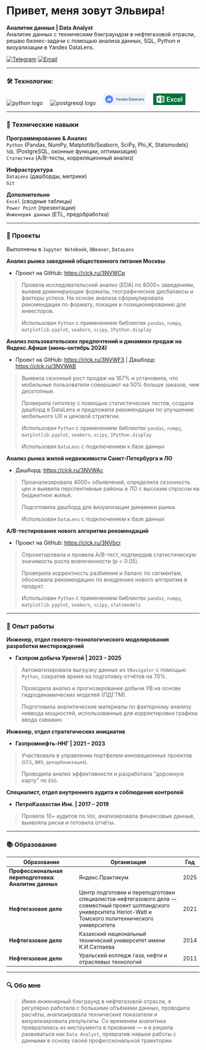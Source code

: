 # Привет, меня зовут Эльвира!
**Аналитик данных | Data Analyst**  
Аналитик данных с техническим бэкграундом в нефтегазовой отрасли, решаю бизнес-задачи с помощью анализа данных, SQL, Python и визуализации в Yandex DataLens.

[![Telegram](https://img.shields.io/badge/-Telegram-0088cc?style=flat&logo=telegram)](https://t.me/karimovaei) 
[![Email](https://img.shields.io/badge/-Email-8B89CC?style=flat&logo=mail.ru&logoColor=white)](mailto:EllaEage@yandex.ru)

---

<h3 align="left">🛠 Технологии:</h3>

<div align="left">
  <img src="https://skillicons.dev/icons?i=py" height="40" alt="python logo"  />
  <img width="12" />
  <img src="https://skillicons.dev/icons?i=postgres" height="40" alt="postgresql logo"  />
  <img width="12" />
  <img src="https://github.com/av-paramonov/av-paramonov/blob/02f67d67c8d8f657ce2deadda2ebea1e6ed98f8f/logo_datalens_3.jpeg" height="30" alt="datalens logo"  /> 
  <img width="12" />
  <img src="https://github.com/av-paramonov/av-paramonov/blob/f5da942d1c33e5df3e97b85d3cc2f09e6c6d9ea0/logo_excel_2.webp" height="30" alt="datalens logo"  />
</div>

---

### 🔧 Технические навыки
**Программирование & Анализ**  
`Python` (Pandas, NumPy, Matplotlib/Seaborn, SciPy, Phi_K, Statsmodels)  
`SQL` (PostgreSQL, оконные функции, оптимизация)  
`Статистика` (A/B-тесты, корреляционный анализ)  

**Инфраструктура**  
`DataLens` (дашборды, метрики)  
`Git`  

**Дополнительно**  
`Excel` (сводные таблицы)  
`Power Point` (презентации)  
`Инженерия данных` (ETL, предобработка)  

---

### 🚀 Проекты

Выполнены в `Jupyter Notebook`, `DBeaver`, `DataLens`

**Анализ рынка заведений общественного питания Москвы** 
- Проект на GitHub: https://clck.ru/3NVWCp
> Провела исследовательский анализ (EDA) по 8000+ заведениям, выявив доминирующие форматы, географические дисбалансы и факторы успеха. На основе анализа сформулировала рекомендации по формату, локации и позиционированию для инвесторов.
> 
> Использован `Python` с применением библиотек `pandas`, `numpy`, `matplotlib.pyplot`, `seaborn`, `scipy`, `IPython.display`

**Анализ пользовательских предпочтений и динамики продаж на Яндекс.Афише (июнь–октябрь 2024)** 
- Проект на GitHub: https://clck.ru/3NVWF3 | Дашборд: https://clck.ru/3NVWAB
> Выявила сезонный рост продаж на 167% и установила, что мобильные пользователи совершают на 50% больше заказов, чем десктопные.
> 
> Проверила гипотезу с помощью статистических тестов, создала дашборд в DataLens и предложила рекомендации по улучшению мобильного UX и ценовой стратегии.
> 
> Использован `Python` с применением библиотек `pandas`, `numpy`, `matplotlib.pyplot`, `seaborn`, `scipy`, `IPython.display`
> 
> Использован `DataLens` с подключением к базе данных  

**Анализ рынка жилой недвижимости Санкт-Петербурга и ЛО**
- Дашборд: https://clck.ru/3NVWAc
> Проанализировала 4000+ объявлений, определила сезонность цен и выявила перспективные районы в ЛО с высоким спросом на бюджетное жильё.
> 
> Подготовила дашборд для визуализации динамики рынка.
> 
> Использован `DataLens` с подключением к базе данных  

**A/B-тестирование нового алгоритма рекомендаций** 
- Проект на GitHub: https://clck.ru/3NVbcr
> Спроектировала и провела A/B-тест, подтвердив статистическую значимость роста вовлеченности (p < 0.05).
> 
> Проверила корректность разбиения и баланс по сегментам, обосновала рекомендацию по внедрению нового алгоритма в продукт.
> 
> Использован `Python` с применением библиотек `pandas`, `numpy`, `matplotlib.pyplot`, `seaborn`, `scipy`, `statsmodels`

---

### 💼 Опыт работы 
**Инженер, отдел геолого-технологического моделирования разработки месторождений**
- **Газпром добыча Уренгой | 2023 – 2025**
> Автоматизировала выгрузку данных из `tNavigator` с помощью `Python`, сократив время на подготовку отчётов на 70%.
> 
> Проводила анализ и прогнозирование добычи УВ на основе гидродинамических моделей (ПДГТМ).
> 
> Подготовила аналитические материалы по факторному анализу неввода мощностей, использованные для корректировки графика ввода скважин.

**Инженер, отдел стратегических инициатив**
- **Газпромнефть-ННГ | 2021 – 2023**
> Участвовала в управлении портфелем инновационных проектов (`CCS`, `ВИЭ`, `декарбонизация`).
> 
> Проводила анализ эффективности и разработала "дорожную карту" по `ESG`.

**Специалист, отдел внутреннего аудита и соблюдения контролей**
- **ПетроКазахстан Инк. | 2017 – 2019**
> Провела 10+ аудитов по `SOX`, анализировала финансовые данные, выявляла риски и готовила отчёты.

---


### 📚 Образование
| Образование | Организация | Год |
|------|-------------|-----|
| **Профессиональная переподготовка: Аналитик данных** | Яндекс.Практикум | 2025 |
| **Нефтегазовое дело** | Центр подготовки и переподготовки специалистов нефтегазового дела — совместный проект шотландского университета Heriot-Watt и Томского политехнического университета | 2021 |
| **Нефтегазовое дело** | Казахский национальный технический университет имени К.И.Сатпаева | 2014 |
| **Нефтегазовое дело** | Уральский колледж газа, нефти и отраслевых технологий | 2011 |

---

### 🔍 Обо мне

> Имея инженерный бэкграунд в нефтегазовой отрасли, я регулярно работала с большими объёмами данных, проводила расчёты, анализировала технические показатели и визуализировала результаты. Со временем аналитика превратилась из инструмента в призвание — и я решила развиваться как `Data Analyst`, превратив навыки работы с данными в основу своей профессиональной траектории. 
